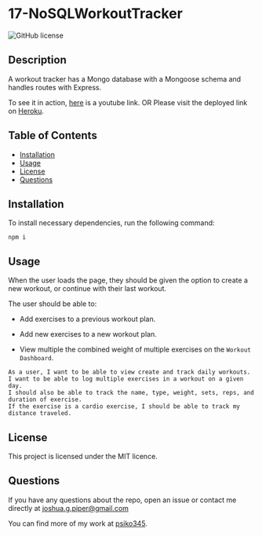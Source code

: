 # 17-NoSQLWorkoutTracker

![GitHub license](https://img.shields.io/badge/License-MIT-blue.svg)

## Description

A workout tracker has a Mongo database with a Mongoose schema and handles routes with Express.

To see it in action, [here](https://youtu.be/0nLXJkGgE_c) is a youtube link. 
OR
Please visit the deployed link on [Heroku](https://pacific-atoll-54942.herokuapp.com).

## Table of Contents

- [Installation](#Installation)
- [Usage](#Usage)
- [License](#License)
- [Questions](#Questions)

## Installation

To install necessary dependencies, run the following command:

```
npm i
```

## Usage

When the user loads the page, they should be given the option to create a new workout, or continue with their last workout.

The user should be able to:

- Add exercises to a previous workout plan.

- Add new exercises to a new workout plan.

- View multiple the combined weight of multiple exercises on the `Workout Dashboard`.

```
As a user, I want to be able to view create and track daily workouts.
I want to be able to log multiple exercises in a workout on a given day.
I should also be able to track the name, type, weight, sets, reps, and duration of exercise.
If the exercise is a cardio exercise, I should be able to track my distance traveled.
```

## License

This project is licensed under the MIT licence.

## Questions

If you have any questions about the repo, open an issue or contact me directly at joshua.g.piper@gmail.com

You can find more of my work at [psiko345](https://github.com/psiko345).